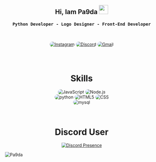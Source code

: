 <div align="center">
<h2>Hi, Iam Pa9da
<img src="https://emojipedia-us.s3.dualstack.us-west-1.amazonaws.com/thumbs/160/apple/76/waving-hand-sign_emoji-modifier-fitzpatrick-type-1-2_1f44b-1f3fb_1f3fb.png" width="30">
</h2>
</div>


<div align="center">
<h4 align="center"><samp> Python Developer - Logo Designer - Front-End Developer</samp></h4>
</div>

<br>

<p align="center">
    <a href="https://instagram.com/pa9daa"><img src="https://img.shields.io/badge/Instagram-171717?style=for-the-badge&logo=instagram&logoColor=fff" style="border-radius:15px" alt="Instagram"></a>
    <a href="https://discord.gg/kos"><img src="https://img.shields.io/badge/Discord-171717?style=for-the-badge&logo=discord&logoColor=fff" style="border-radius:15px" alt="Discord"></a>
    <a href="mailto:ayhername@gmail.com"><img src="https://img.shields.io/badge/Gmail-171717?style=for-the-badge&logo=gmail&logoColor=fff" alt="Gmail" style="border-radius:15px"></a>
</p>

<br><br>

<h1 align="center">
    Skills
</h1>

<div align="center">
    <img src="https://img.shields.io/badge/JavaScript-171717?style=for-the-badge&logo=javascript&logoColor=fff" alt="JavaScript" style="border-radius:15px"/>
    <img src="https://img.shields.io/badge/Node.js-171717?style=for-the-badge&logo=node.js&logoColor=fff" alt="Node.js" style="border-radius:15px"/>
<br/>
    <img src="https://img.shields.io/badge/python-171717?style=for-the-badge&logo=python&logoColor=fff" alt="python" style="border-radius:15px"/>
    <img src="https://img.shields.io/badge/HTML5-171717?style=for-the-badge&logo=html5&logoColor=fff" alt="HTML5" style="border-radius:15px"/>
    <img src="https://img.shields.io/badge/CSS-171717?style=for-the-badge&logo=css3&logoColor=fff" alt="CSS" style="border-radius:15px"/>
<br>
    <img src="https://img.shields.io/badge/mysql-171717?style=for-the-badge&logo=mysql&logoColor=fff" alt="mysql" style="border-radius:15px"/>
</div>
<br><br>
<h1 align="center">
    Discord User
</h1>


<div align="center">

[![Discord Presence](https://lanyard-profile-readme.vercel.app/api/249383958289186816)](https://discord.com/users/249383958289186816)
<p align="left"> <img src="https://komarev.com/ghpvc/?username=Pa9da" alt="Pa9da" /> </p>
</div>
<br><br>

